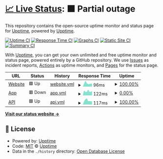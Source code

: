 # [📈 Live Status](https://status.blackstone.studio): <!--live status--> **🟧 Partial outage**

This repository contains the open-source uptime monitor and status page for [Upptime](https://upptime.js.org), powered by [Upptime](https://github.com/upptime/upptime).

[![Uptime CI](https://github.com/koj-co/upptime/workflows/Uptime%20CI/badge.svg)](https://github.com/koj-co/upptime/actions?query=workflow%3A%22Uptime+CI%22)
[![Response Time CI](https://github.com/koj-co/upptime/workflows/Response%20Time%20CI/badge.svg)](https://github.com/koj-co/upptime/actions?query=workflow%3A%22Response+Time+CI%22)
[![Graphs CI](https://github.com/koj-co/upptime/workflows/Graphs%20CI/badge.svg)](https://github.com/koj-co/upptime/actions?query=workflow%3A%22Graphs+CI%22)
[![Static Site CI](https://github.com/koj-co/upptime/workflows/Static%20Site%20CI/badge.svg)](https://github.com/koj-co/upptime/actions?query=workflow%3A%22Static+Site+CI%22)
[![Summary CI](https://github.com/koj-co/upptime/workflows/Summary%20CI/badge.svg)](https://github.com/koj-co/upptime/actions?query=workflow%3A%22Summary+CI%22)

With [Upptime](https://upptime.js.org), you can get your own unlimited and free uptime monitor and status page, powered entirely by a GitHub repository. We use [Issues](https://github.com/upptime/upptime/issues) as incident reports, [Actions](https://github.com/BlackstoneStudio/Blackstone-Status/actions) as uptime monitors, and [Pages](https://status.blackstone.studio) for the status page.

<!--start: status pages-->
<!-- This summary is generated by Upptime (https://github.com/upptime/upptime) -->
<!-- Do not edit this manually, your changes will be overwritten -->
<!-- prettier-ignore -->
| URL | Status | History | Response Time | Uptime |
| --- | ------ | ------- | ------------- | ------ |
| <img alt="" src="https://favicons.githubusercontent.com/www.blackstone.studio" height="13"> [Website](https://www.blackstone.studio) | 🟩 Up | [website.yml](https://github.com/BlackstoneStudio/Blackstone-Status/commits/HEAD/history/website.yml) | <details><summary><img alt="Response time graph" src="./graphs/website/response-time-week.png" height="20"> 96ms</summary><br><a href="https://status.blackstone.studio/history/website"><img alt="Response time 168" src="https://img.shields.io/endpoint?url=https%3A%2F%2Fraw.githubusercontent.com%2FBlackstoneStudio%2FBlackstone-Status%2FHEAD%2Fapi%2Fwebsite%2Fresponse-time.json"></a><br><a href="https://status.blackstone.studio/history/website"><img alt="24-hour response time 84" src="https://img.shields.io/endpoint?url=https%3A%2F%2Fraw.githubusercontent.com%2FBlackstoneStudio%2FBlackstone-Status%2FHEAD%2Fapi%2Fwebsite%2Fresponse-time-day.json"></a><br><a href="https://status.blackstone.studio/history/website"><img alt="7-day response time 96" src="https://img.shields.io/endpoint?url=https%3A%2F%2Fraw.githubusercontent.com%2FBlackstoneStudio%2FBlackstone-Status%2FHEAD%2Fapi%2Fwebsite%2Fresponse-time-week.json"></a><br><a href="https://status.blackstone.studio/history/website"><img alt="30-day response time 141" src="https://img.shields.io/endpoint?url=https%3A%2F%2Fraw.githubusercontent.com%2FBlackstoneStudio%2FBlackstone-Status%2FHEAD%2Fapi%2Fwebsite%2Fresponse-time-month.json"></a><br><a href="https://status.blackstone.studio/history/website"><img alt="1-year response time 168" src="https://img.shields.io/endpoint?url=https%3A%2F%2Fraw.githubusercontent.com%2FBlackstoneStudio%2FBlackstone-Status%2FHEAD%2Fapi%2Fwebsite%2Fresponse-time-year.json"></a></details> | <details><summary><a href="https://status.blackstone.studio/history/website">100.00%</a></summary><a href="https://status.blackstone.studio/history/website"><img alt="All-time uptime 100.00%" src="https://img.shields.io/endpoint?url=https%3A%2F%2Fraw.githubusercontent.com%2FBlackstoneStudio%2FBlackstone-Status%2FHEAD%2Fapi%2Fwebsite%2Fuptime.json"></a><br><a href="https://status.blackstone.studio/history/website"><img alt="24-hour uptime 100.00%" src="https://img.shields.io/endpoint?url=https%3A%2F%2Fraw.githubusercontent.com%2FBlackstoneStudio%2FBlackstone-Status%2FHEAD%2Fapi%2Fwebsite%2Fuptime-day.json"></a><br><a href="https://status.blackstone.studio/history/website"><img alt="7-day uptime 100.00%" src="https://img.shields.io/endpoint?url=https%3A%2F%2Fraw.githubusercontent.com%2FBlackstoneStudio%2FBlackstone-Status%2FHEAD%2Fapi%2Fwebsite%2Fuptime-week.json"></a><br><a href="https://status.blackstone.studio/history/website"><img alt="30-day uptime 100.00%" src="https://img.shields.io/endpoint?url=https%3A%2F%2Fraw.githubusercontent.com%2FBlackstoneStudio%2FBlackstone-Status%2FHEAD%2Fapi%2Fwebsite%2Fuptime-month.json"></a><br><a href="https://status.blackstone.studio/history/website"><img alt="1-year uptime 100.00%" src="https://img.shields.io/endpoint?url=https%3A%2F%2Fraw.githubusercontent.com%2FBlackstoneStudio%2FBlackstone-Status%2FHEAD%2Fapi%2Fwebsite%2Fuptime-year.json"></a></details>
| <img alt="" src="https://favicons.githubusercontent.com/app.blackstone.studio" height="13"> [App](https://app.blackstone.studio) | 🟥 Down | [app.yml](https://github.com/BlackstoneStudio/Blackstone-Status/commits/HEAD/history/app.yml) | <details><summary><img alt="Response time graph" src="./graphs/app/response-time-week.png" height="20"> 122ms</summary><br><a href="https://status.blackstone.studio/history/app"><img alt="Response time 229" src="https://img.shields.io/endpoint?url=https%3A%2F%2Fraw.githubusercontent.com%2FBlackstoneStudio%2FBlackstone-Status%2FHEAD%2Fapi%2Fapp%2Fresponse-time.json"></a><br><a href="https://status.blackstone.studio/history/app"><img alt="24-hour response time 128" src="https://img.shields.io/endpoint?url=https%3A%2F%2Fraw.githubusercontent.com%2FBlackstoneStudio%2FBlackstone-Status%2FHEAD%2Fapi%2Fapp%2Fresponse-time-day.json"></a><br><a href="https://status.blackstone.studio/history/app"><img alt="7-day response time 122" src="https://img.shields.io/endpoint?url=https%3A%2F%2Fraw.githubusercontent.com%2FBlackstoneStudio%2FBlackstone-Status%2FHEAD%2Fapi%2Fapp%2Fresponse-time-week.json"></a><br><a href="https://status.blackstone.studio/history/app"><img alt="30-day response time 185" src="https://img.shields.io/endpoint?url=https%3A%2F%2Fraw.githubusercontent.com%2FBlackstoneStudio%2FBlackstone-Status%2FHEAD%2Fapi%2Fapp%2Fresponse-time-month.json"></a><br><a href="https://status.blackstone.studio/history/app"><img alt="1-year response time 229" src="https://img.shields.io/endpoint?url=https%3A%2F%2Fraw.githubusercontent.com%2FBlackstoneStudio%2FBlackstone-Status%2FHEAD%2Fapi%2Fapp%2Fresponse-time-year.json"></a></details> | <details><summary><a href="https://status.blackstone.studio/history/app">0.00%</a></summary><a href="https://status.blackstone.studio/history/app"><img alt="All-time uptime 22.18%" src="https://img.shields.io/endpoint?url=https%3A%2F%2Fraw.githubusercontent.com%2FBlackstoneStudio%2FBlackstone-Status%2FHEAD%2Fapi%2Fapp%2Fuptime.json"></a><br><a href="https://status.blackstone.studio/history/app"><img alt="24-hour uptime 0.00%" src="https://img.shields.io/endpoint?url=https%3A%2F%2Fraw.githubusercontent.com%2FBlackstoneStudio%2FBlackstone-Status%2FHEAD%2Fapi%2Fapp%2Fuptime-day.json"></a><br><a href="https://status.blackstone.studio/history/app"><img alt="7-day uptime 0.00%" src="https://img.shields.io/endpoint?url=https%3A%2F%2Fraw.githubusercontent.com%2FBlackstoneStudio%2FBlackstone-Status%2FHEAD%2Fapi%2Fapp%2Fuptime-week.json"></a><br><a href="https://status.blackstone.studio/history/app"><img alt="30-day uptime 1.38%" src="https://img.shields.io/endpoint?url=https%3A%2F%2Fraw.githubusercontent.com%2FBlackstoneStudio%2FBlackstone-Status%2FHEAD%2Fapi%2Fapp%2Fuptime-month.json"></a><br><a href="https://status.blackstone.studio/history/app"><img alt="1-year uptime 22.18%" src="https://img.shields.io/endpoint?url=https%3A%2F%2Fraw.githubusercontent.com%2FBlackstoneStudio%2FBlackstone-Status%2FHEAD%2Fapi%2Fapp%2Fuptime-year.json"></a></details>
| <img alt="" src="https://favicons.githubusercontent.com/api.blackstone.studio" height="13"> [API](https://api.blackstone.studio) | 🟩 Up | [api.yml](https://github.com/BlackstoneStudio/Blackstone-Status/commits/HEAD/history/api.yml) | <details><summary><img alt="Response time graph" src="./graphs/api/response-time-week.png" height="20"> 117ms</summary><br><a href="https://status.blackstone.studio/history/api"><img alt="Response time 305" src="https://img.shields.io/endpoint?url=https%3A%2F%2Fraw.githubusercontent.com%2FBlackstoneStudio%2FBlackstone-Status%2FHEAD%2Fapi%2Fapi%2Fresponse-time.json"></a><br><a href="https://status.blackstone.studio/history/api"><img alt="24-hour response time 92" src="https://img.shields.io/endpoint?url=https%3A%2F%2Fraw.githubusercontent.com%2FBlackstoneStudio%2FBlackstone-Status%2FHEAD%2Fapi%2Fapi%2Fresponse-time-day.json"></a><br><a href="https://status.blackstone.studio/history/api"><img alt="7-day response time 117" src="https://img.shields.io/endpoint?url=https%3A%2F%2Fraw.githubusercontent.com%2FBlackstoneStudio%2FBlackstone-Status%2FHEAD%2Fapi%2Fapi%2Fresponse-time-week.json"></a><br><a href="https://status.blackstone.studio/history/api"><img alt="30-day response time 206" src="https://img.shields.io/endpoint?url=https%3A%2F%2Fraw.githubusercontent.com%2FBlackstoneStudio%2FBlackstone-Status%2FHEAD%2Fapi%2Fapi%2Fresponse-time-month.json"></a><br><a href="https://status.blackstone.studio/history/api"><img alt="1-year response time 305" src="https://img.shields.io/endpoint?url=https%3A%2F%2Fraw.githubusercontent.com%2FBlackstoneStudio%2FBlackstone-Status%2FHEAD%2Fapi%2Fapi%2Fresponse-time-year.json"></a></details> | <details><summary><a href="https://status.blackstone.studio/history/api">100.00%</a></summary><a href="https://status.blackstone.studio/history/api"><img alt="All-time uptime 70.65%" src="https://img.shields.io/endpoint?url=https%3A%2F%2Fraw.githubusercontent.com%2FBlackstoneStudio%2FBlackstone-Status%2FHEAD%2Fapi%2Fapi%2Fuptime.json"></a><br><a href="https://status.blackstone.studio/history/api"><img alt="24-hour uptime 100.00%" src="https://img.shields.io/endpoint?url=https%3A%2F%2Fraw.githubusercontent.com%2FBlackstoneStudio%2FBlackstone-Status%2FHEAD%2Fapi%2Fapi%2Fuptime-day.json"></a><br><a href="https://status.blackstone.studio/history/api"><img alt="7-day uptime 100.00%" src="https://img.shields.io/endpoint?url=https%3A%2F%2Fraw.githubusercontent.com%2FBlackstoneStudio%2FBlackstone-Status%2FHEAD%2Fapi%2Fapi%2Fuptime-week.json"></a><br><a href="https://status.blackstone.studio/history/api"><img alt="30-day uptime 100.00%" src="https://img.shields.io/endpoint?url=https%3A%2F%2Fraw.githubusercontent.com%2FBlackstoneStudio%2FBlackstone-Status%2FHEAD%2Fapi%2Fapi%2Fuptime-month.json"></a><br><a href="https://status.blackstone.studio/history/api"><img alt="1-year uptime 70.65%" src="https://img.shields.io/endpoint?url=https%3A%2F%2Fraw.githubusercontent.com%2FBlackstoneStudio%2FBlackstone-Status%2FHEAD%2Fapi%2Fapi%2Fuptime-year.json"></a></details>

<!--end: status pages-->

[**Visit our status website →**](https://status.blackstone.studio)

## 📄 License

- Powered by: [Upptime](https://github.com/upptime/upptime)
- Code: [MIT](./LICENSE) © [Upptime](https://upptime.js.org)
- Data in the `./history` directory: [Open Database License](https://opendatacommons.org/licenses/odbl/1-0/)

